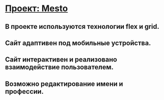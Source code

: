 # [Проект: Mesto](https://plairay.github.io/mesto/)

В проекте используются технологии flex и grid.
---
Сайт адаптивен под мобильные устройства.
---
Сайт интерактивен и реализовано взаимодействие пользователем.
---
Возможно редактирование имени и профессии.
---



